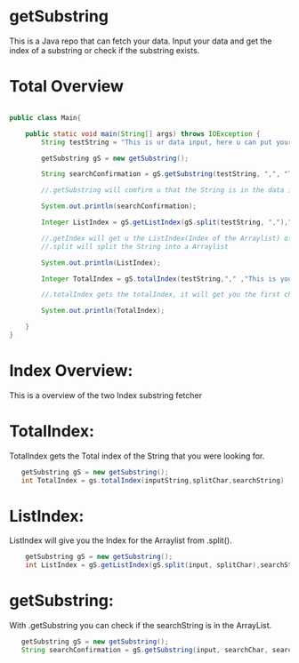 # getSubstring
This is a Java repo that can fetch your data. Input your data and get the index of a substring or check if the substring 
exists. 

# Total Overview
```Java

public class Main{

    public static void main(String[] args) throws IOException {
        String testString = "This is ur data input, here u can put your data in";

        getSubstring gS = new getSubstring();

        String searchConfirmation = gS.getSubstring(testString, ",", "This is your data input");

        //.getSubstring will comfirm u that the String is in the data input

        System.out.println(searchConfirmation);

        Integer ListIndex = gS.getListIndex(gS.split(testString, ","),"This is your data input");

        //.getIndex will get u the ListIndex(Index of the Arraylist) of the data
        //.split will split the String into a Arraylist

        System.out.println(ListIndex);

        Integer TotalIndex = gS.totalIndex(testString,"," ,"This is your data input");

        //.totalIndex gets the totalIndex, it will get you the first char of the the searchString in the testString

        System.out.println(TotalIndex);

    }
}
```
# Index Overview:
This is a overview of the two Index substring fetcher

# TotalIndex:
 TotalIndex gets the Total index of the String that you were looking for.

 ```Java
    getSubstring gS = new getSubstring();
    int TotalIndex = gs.totalIndex(inputString,splitChar,searchString)
```
 # ListIndex:
  ListIndex will give you the Index for the Arraylist from .split(). 
```Java
    getSubstring gS = new getSubstring();
    int ListIndex = gS.getListIndex(gS.split(input, splitChar),searchString);
 ```
  # getSubstring:
  With .getSubstring you can check if the searchString is in the ArrayList.
  ```Java
     getSubstring gS = new getSubstring();
     String searchConfirmation = gS.getSubstring(input, searchChar, searchString);
  ```
  
  
  

